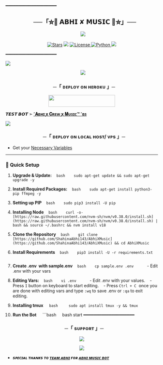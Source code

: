 ━━━━━━━━━━━━━━━━━━━━

<h2 align="center">
    ──「⛦🦋 𝗔𝗕𝗛𝗜 ✘ 𝗠𝗨𝗦𝗜𝗖 🦋⛦」──
</h2>

<p align="center">
  <img src="https://graph.org/file/5df0f31e3612c88517974-9b03d92ba43d946d40.jpg">
</p>

<p align="center">
<a href="https://github.com/ShahinaAbhi143/AbhiXMusic/stargazers"><img src="https://img.shields.io/github/stars/ShahinaAbhi143/AbhiXMusic?color=black&logo=github&logoColor=black&style=for-the-badge" alt="Stars" /></a>
<a href="https://github.com/ShahinaAbhi143/AbhiXMusic/network/members"> <img src="https://img.shields.io/github/forks/ShahinaAbhi143/AbhiXMusic?color=black&logo=github&logoColor=black&style=for-the-badge" /></a>
<a href="https://github.com/ShahinaAbhi143/AbhiXMusic/blob/master/LICENSE"> <img src="https://img.shields.io/badge/License-MIT-blueviolet?style=for-the-badge" alt="License" /> </a>
<a href="https://www.python.org/"> <img src="https://img.shields.io/badge/Written%20in-Python-orange?style=for-the-badge&logo=python" alt="Python" /> </a>
<a href="https://github.com/ShahinaAbhi143/AbhiXMusic/commits/master"> <img src="https://img.shields.io/github/last-commit/ShahinaAbhi143/AbhiXMusic?color=blue&logo=github&logoColor=green&style=for-the-badge" /></a>
</p>

━━━━━━━━━━━━━━━━━━━━
</h2>
<img src="https://readme-typing-svg.herokuapp.com?color=FF0000&width=420&lines=♦𝙳𝙴𝙿𝙻𝙾𝚈+𝙾𝙽+𝙷𝙴𝚁𝙾𝙺𝚄♦;📡+𝙽𝙾+𝙷𝙴𝚁𝙾𝙺𝚄+𝙱𝙰𝙽+𝙸𝚂𝚂𝚄𝙴+𝙰𝙻𝚂𝙾+𝚅𝙿𝚂+𝙳𝙴𝙿𝙻𝙾𝚈+📍+𝙿𝚁𝙴𝚂𝙴𝙽𝚃;❤️+𝙿𝙾𝚆𝙴𝚁𝙳+𝙱𝚈+𝙰𝙱𝙷𝙸+𝙺𝙸𝙽𝙶🔥">

<p align="center">
  <img src="https://telegra.ph/file/925eade709484516c5fe3.jpg">
</p>

<h3 align="center">
    ─「 ᴅᴇᴩʟᴏʏ ᴏɴ ʜᴇʀᴏᴋᴜ 」─
</h3>

<p align="center"><a href="https://dashboard.heroku.com/new?template=https://github.com/ShahinaAbhi143/AbhiXMusic"> <img src="https://img.shields.io/badge/Deploy%20On%20Heroku-black?style=for-the-badge&logo=heroku" width="220" height="38.45"/></a></p>

</p>

**𝙏𝙀𝙎𝙏 𝘽𝙊𝙏 ➣ [˹𝐀ʙʜɪ ꭙ 𝐂ʀᴇᴡ ꭙ 𝐌ᴜꜱɪᴄ™ ˹ʙꜱ](https://t.me/CrewMusic_bot)**



<img src="https://readme-typing-svg.herokuapp.com?color=FF0000&width=420&lines=⚠️𝗙𝗢𝗥𝗞+𝗧𝗛𝗜𝗦+𝗥𝗘𝗣𝗢+𝗙𝗜𝗥𝗦𝗧𝗟𝗬⚠️">

<h3 align="center">
    ─「 ᴅᴇᴩʟᴏʏ ᴏɴ ʟᴏᴄᴀʟ ʜᴏsᴛ/ ᴠᴘs 」─
</h3>

- Get your [Necessary Variables](https://github.com/ShahinaAbhi143/AbhiXMusic/blob/master/sample.env)
---

### 🔧 Quick Setup

1. **Upgrade & Update:**
   ```bash
   sudo apt-get update && sudo apt-get upgrade -y
   ```

2. **Install Required Packages:**
   ```bash
   sudo apt-get install python3-pip ffmpeg -y
   ```
3. **Setting up PIP**
   ```bash
   sudo pip3 install -U pip
   ```
4. **Installing Node**
   ```bash
   curl -o- [https://raw.githubusercontent.com/nvm-sh/nvm/v0.38.0/install.sh](https://raw.githubusercontent.com/nvm-sh/nvm/v0.38.0/install.sh) | bash && source ~/.bashrc && nvm install v18
   ```
5. **Clone the Repository**
   ```bash
   git clone [https://github.com/ShahinaAbhi143/AbhiXMusic](https://github.com/ShahinaAbhi143/AbhiXMusic) && cd AbhiXMusic
   ```
6. **Install Requirements**
   ```bash
   pip3 install -U -r requirements.txt
   ```
7. **Create .env  with sample.env**
   ```bash
   cp sample.env .env
   ```
   - Edit .env with your vars
8. **Editing Vars:**
   ```bash
   vi .env
   ```
   - Edit .env with your values.
   - Press `I` button on keyboard to start editing.
   - Press `Ctrl + C`  once you are done with editing vars and type `:wq` to save .env or `:qa` to exit editing.
9. **Installing tmux**
    ```bash
    sudo apt install tmux -y && tmux
    ```
10. **Run the Bot**
    ```bash
    bash start
━━━━━━━━━━━━━━━━━━━━

<h3 align="center">
    ─「 sᴜᴩᴩᴏʀᴛ 」─
</h3>

<p align="center">
<a href="[https://t.me/imagine_iq](https://t.me/imagine_iq)"><img src="[https://img.shields.io/badge/-Support%20Group-blue.svg?style=for-the-badge&logo=Telegram](https://img.shields.io/badge/-Support%20Group-blue.svg?style=for-the-badge&logo=Telegram)"></a>
</p>

<p align="center">
<a href="[https://t.me/imagine_iq](https://t.me/imagine_iq)"><img src="[https://img.shields.io/badge/-Support%20Channel-blue.svg?style=for-the-badge&logo=Telegram](https://img.shields.io/badge/-Support%20Channel-blue.svg?style=for-the-badge&logo=Telegram)"></a>
</p>

- <b> _sᴩᴇᴄɪᴀʟ ᴛʜᴀɴᴋs ᴛᴏ [ᴛᴇᴀᴍ ᴀʙʜɪ](https://github.com/ShahinaAbhi143) ғᴏʀ [ᴀʙʜɪ ᴍᴜsɪᴄ ʙᴏᴛ](https://t.me/imagine_iq)_</b>
